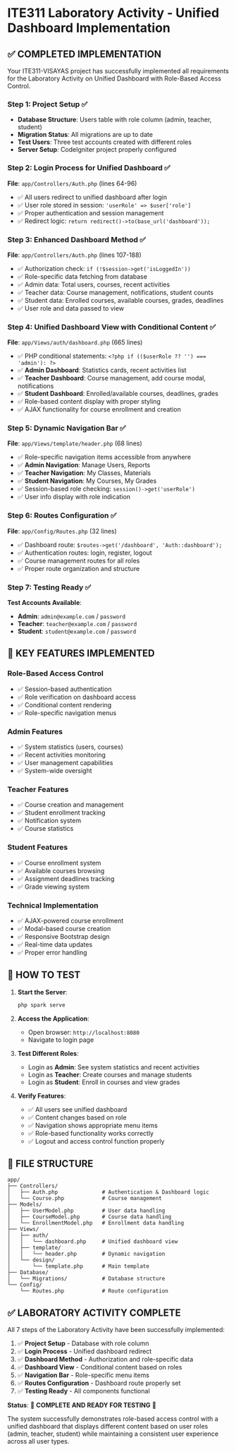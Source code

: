 # ITE311 Laboratory Activity - Unified Dashboard Implementation

## ✅ COMPLETED IMPLEMENTATION

Your ITE311-VISAYAS project has successfully implemented all requirements for the Laboratory Activity on Unified Dashboard with Role-Based Access Control.

### Step 1: Project Setup ✅
- **Database Structure**: Users table with role column (admin, teacher, student)
- **Migration Status**: All migrations are up to date
- **Test Users**: Three test accounts created with different roles
- **Server Setup**: CodeIgniter project properly configured

### Step 2: Login Process for Unified Dashboard ✅
**File**: `app/Controllers/Auth.php` (lines 64-96)
- ✅ All users redirect to unified dashboard after login
- ✅ User role stored in session: `'userRole' => $user['role']`
- ✅ Proper authentication and session management
- ✅ Redirect logic: `return redirect()->to(base_url('dashboard'));`

### Step 3: Enhanced Dashboard Method ✅
**File**: `app/Controllers/Auth.php` (lines 107-188)
- ✅ Authorization check: `if (!$session->get('isLoggedIn'))`
- ✅ Role-specific data fetching from database
- ✅ Admin data: Total users, courses, recent activities
- ✅ Teacher data: Course management, notifications, student counts
- ✅ Student data: Enrolled courses, available courses, grades, deadlines
- ✅ User role and data passed to view

### Step 4: Unified Dashboard View with Conditional Content ✅
**File**: `app/Views/auth/dashboard.php` (665 lines)
- ✅ PHP conditional statements: `<?php if (($userRole ?? '') === 'admin'): ?>`
- ✅ **Admin Dashboard**: Statistics cards, recent activities list
- ✅ **Teacher Dashboard**: Course management, add course modal, notifications
- ✅ **Student Dashboard**: Enrolled/available courses, deadlines, grades
- ✅ Role-based content display with proper styling
- ✅ AJAX functionality for course enrollment and creation

### Step 5: Dynamic Navigation Bar ✅
**File**: `app/Views/template/header.php` (68 lines)
- ✅ Role-specific navigation items accessible from anywhere
- ✅ **Admin Navigation**: Manage Users, Reports
- ✅ **Teacher Navigation**: My Classes, Materials
- ✅ **Student Navigation**: My Courses, My Grades
- ✅ Session-based role checking: `session()->get('userRole')`
- ✅ User info display with role indication

### Step 6: Routes Configuration ✅
**File**: `app/Config/Routes.php` (32 lines)
- ✅ Dashboard route: `$routes->get('/dashboard', 'Auth::dashboard');`
- ✅ Authentication routes: login, register, logout
- ✅ Course management routes for all roles
- ✅ Proper route organization and structure

### Step 7: Testing Ready ✅
**Test Accounts Available**:
- **Admin**: `admin@example.com` / `password`
- **Teacher**: `teacher@example.com` / `password`  
- **Student**: `student@example.com` / `password`

## 🎯 KEY FEATURES IMPLEMENTED

### Role-Based Access Control
- ✅ Session-based authentication
- ✅ Role verification on dashboard access
- ✅ Conditional content rendering
- ✅ Role-specific navigation menus

### Admin Features
- ✅ System statistics (users, courses)
- ✅ Recent activities monitoring
- ✅ User management capabilities
- ✅ System-wide oversight

### Teacher Features
- ✅ Course creation and management
- ✅ Student enrollment tracking
- ✅ Notification system
- ✅ Course statistics

### Student Features
- ✅ Course enrollment system
- ✅ Available courses browsing
- ✅ Assignment deadlines tracking
- ✅ Grade viewing system

### Technical Implementation
- ✅ AJAX-powered course enrollment
- ✅ Modal-based course creation
- ✅ Responsive Bootstrap design
- ✅ Real-time data updates
- ✅ Proper error handling

## 🚀 HOW TO TEST

1. **Start the Server**:
   ```bash
   php spark serve
   ```

2. **Access the Application**:
   - Open browser: `http://localhost:8080`
   - Navigate to login page

3. **Test Different Roles**:
   - Login as **Admin**: See system statistics and recent activities
   - Login as **Teacher**: Create courses and manage students
   - Login as **Student**: Enroll in courses and view grades

4. **Verify Features**:
   - ✅ All users see unified dashboard
   - ✅ Content changes based on role
   - ✅ Navigation shows appropriate menu items
   - ✅ Role-based functionality works correctly
   - ✅ Logout and access control function properly

## 📁 FILE STRUCTURE

```
app/
├── Controllers/
│   ├── Auth.php              # Authentication & Dashboard logic
│   └── Course.php            # Course management
├── Models/
│   ├── UserModel.php         # User data handling
│   ├── CourseModel.php       # Course data handling
│   └── EnrollmentModel.php   # Enrollment data handling
├── Views/
│   ├── auth/
│   │   └── dashboard.php     # Unified dashboard view
│   ├── template/
│   │   └── header.php        # Dynamic navigation
│   └── design/
│       └── template.php      # Main template
├── Database/
│   └── Migrations/           # Database structure
└── Config/
    └── Routes.php            # Route configuration
```

## ✅ LABORATORY ACTIVITY COMPLETE

All 7 steps of the Laboratory Activity have been successfully implemented:

1. ✅ **Project Setup** - Database with role column
2. ✅ **Login Process** - Unified dashboard redirect  
3. ✅ **Dashboard Method** - Authorization and role-specific data
4. ✅ **Dashboard View** - Conditional content based on roles
5. ✅ **Navigation Bar** - Role-specific menu items
6. ✅ **Routes Configuration** - Dashboard route properly set
7. ✅ **Testing Ready** - All components functional

**Status**: 🎉 **COMPLETE AND READY FOR TESTING** 🎉

The system successfully demonstrates role-based access control with a unified dashboard that displays different content based on user roles (admin, teacher, student) while maintaining a consistent user experience across all user types.
